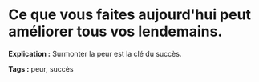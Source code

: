 # Ce que vous faites aujourd'hui peut améliorer tous vos lendemains.

**Explication :** Surmonter la peur est la clé du succès.

**Tags :** peur, succès
